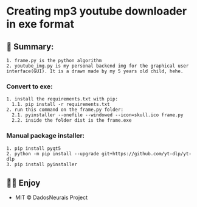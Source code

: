 
# Creating mp3 youtube downloader in exe format

## 🐛 Summary:
```
1. frame.py is the python algorithm
2. youtube_img.py is my personal backend img for the graphical user interface(GUI). It is a drawn made by my 5 years old child, hehe.
```

### Convert to exe:
```
1. install the requirements.txt with pip:
  1.1. pip install -r requirements.txt
2. run this command on the frame.py folder:
  2.1. pyinstaller --onefile --windowed --icon=skull.ico frame.py
  2.2. inside the folder dist is the frame.exe
```
### Manual package installer:
```
1. pip install pyqt5
2. python -m pip install --upgrade git+https://github.com/yt-dlp/yt-dlp
3. pip install pyinstaller
```

## 🧙‍♂️ Enjoy
- MIT © DadosNeurais Project<br/>

